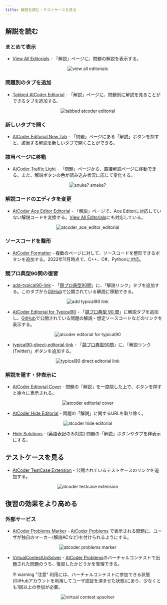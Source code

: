 ```yaml
---
title: 解説を読む・テストケースを見る
---
```


## 解説を読む

### まとめて表示

- [View All Editorials](https://greasyfork.org/ja/scripts/416554-view-all-editorials) - 「解説」ページに、問題の解説を表示する。

    <div align="center">
      <img loading = "lazy" src="../../images/userscript/view-all-editorials.png" alt="view all editorials">
    </div>

### 問題別のタブを追加

- [Tabbed AtCoder Editorial](https://greasyfork.org/ja/scripts/447075-tabbed-atcoder-editorial) - 「解説」ページに、問題別に解説を見ることができるタブを追加する。

  <div align="center">
    <img loading = "lazy" src="../../images/userscript/tabbed_atcoder_editorial.png" alt="tabbed atcoder editorial">
  </div>

### 新しいタブで開く

- [AtCoder Editorial New Tab](https://greasyfork.org/ja/scripts/424207-atcoder-editorial-new-tab) - 「問題」ページにある「解説」ボタンを押すと、該当する解説を新しいタブで開くことができる。

### 該当ページに移動

- [AtCoder Traffic Light](https://greasyfork.org/ja/scripts/420136-atcoder-traffic-light) - 「問題」ページから、直接解説ページに移動できる。また、解説ボタンの色が読み込み状況に応じて変化する。

    <div align="center">
      <img loading = "lazy" src="../../images/userscript/atcoder_traffic_light.png" alt="snuke? smeke?">
    </div>

### 解説コードのエディタを変更

- [AtCoder Ace Editor Editorial](https://greasyfork.org/ja/scripts/473919-atcoder-ace-editor-editorial) - 「解説」ページで、Ace Editorに対応していない解説コードを変換する。[View All Editorials](https://greasyfork.org/ja/scripts/416554-view-all-editorials)にも対応している。

    <div align="center">
      <img loading = "lazy" src="../../images//userscript/atcoder_ace_editor_editorial.png" alt="atcoder_ace_editor_editorial">
    </div>

### ソースコードを整形

- [AtCoder Formatter](https://greasyfork.org/ja/scripts/454753-atcoder-formatter) - 複数のページに対して、ソースコードを整形できるボタンを追加する。2022年11月時点で、C++、C#、Pythonに対応。

### 競プロ典型90問の復習

- [add-typical90-link](https://greasyfork.org/ja/scripts/427326-add-typical90-link) - 「[競プロ典型90問](https://atcoder.jp/contests/typical90)」に、「解説リンク」タブを追加する。このタブから[GitHub](https://github.com/E869120/kyopro_educational_90/tree/main/editorial)で公開されている解説に移動できる。

    <div align="center">
      <img loading = "lazy" src="../../images/userscript/add_typical90_link.png" alt="add typical90 link">
    </div>

- [AtCoder Editorial for Typical90](https://greasyfork.org/ja/scripts/427584-atcoder-editorial-for-typical90) - 「[競プロ典型 90 問](https://atcoder.jp/contests/typical90)」に解説タブを追加し、[GitHub](https://github.com/E869120/kyopro_educational_90)で公開されている問題の解説・想定ソースコードなどのリンクを表示する。

    <div align="center">
      <img loading = "lazy" src="../../images/userscript/atcoder_editorial_for_typical90.png" alt="atcoder editorial for typical90">
    </div>

- [typical90-direct-editorial-link](https://greasyfork.org/ja/scripts/455946-typical90-direct-editorial-link) - 「[競プロ典型90問](https://atcoder.jp/contests/typical90)」に、「解説リンク(Twitter)」ボタンを追加する。

    <div align="center">
      <img loading = "lazy" src="../../images/userscript/typical90_direct_editorial_link.png" alt="typical90 direct editorial link">
    </div>

### 解説を隠す・非表示に

- [AtCoder Editorial Cover](https://greasyfork.org/en/scripts/463760-atcoder-editorial-cover) - 問題の「解説」を一度隠した上で、ボタンを押すと徐々に表示される。

    <div align="center">
      <img loading = "lazy" src="../../images/userscript/atcoder_editorial_cover.png" alt="atcoder editorial cover">
    </div>

- [AtCoder Hide Editorial](https://greasyfork.org/ja/scripts/425127-atcoder-hide-editorial) - 問題の「解説」に関するURLを取り除く。

    <div align="center">
      <img loading = "lazy" src="../../images/userscript/atcoder_hide_editorial.png" alt="atcoder hide editorial">
    </div>

- [Hide Solutions](https://greasyfork.org/ja/scripts/485421-hide-solutions) - (英語表記のみ対応) 問題の「解説」ボタンやタブを非表示にする。

## テストケースを見る

- [AtCoder TestCase Extension](https://greasyfork.org/ja/scripts/371832-atcoder-testcase-extension) - 公開されているテストケースのリンクを追加する。

    <div align="center">
      <img loading = "lazy" src="../../images/userscript/atcoder_testcase_extension.png" alt="atcoder testcase extension">
    </div>

## 復習の効果をより高める

### 外部サービス

- [AtCoder Problems Marker](https://greasyfork.org/ja/scripts/395711-atcoder-problems-marker) - [AtCoder Problems](https://kenkoooo.com/atcoder/) で表示される問題に、ユーザが独自のマーカー(解説ACなど)を付けられるようにする。

    <div align="center">
      <img loading = "lazy" src="../../images/userscript/atcoder_problems_marker.png" alt="atcoder problems marker">
    </div>

- [VirtualContestUpSolver](https://greasyfork.org/ja/scripts/421963-virtualcontestupsolver) - [AtCoder Problems](https://kenkoooo.com/atcoder/)のバーチャルコンテストで出題された問題のうち、復習したかどうかを管理できる。

    !!! warning "注意"
        利用には、バーチャルコンテストに参加できる状態(GitHubアカウントを利用してユーザ認証を済ませた状態)にあり、少なくとも1回以上の参加が必要。

    <div align="center">
      <img loading = "lazy" src="../../images/userscript/virtual_contest_upsolver.png" alt="virtual contest upsolver">
    </div>
